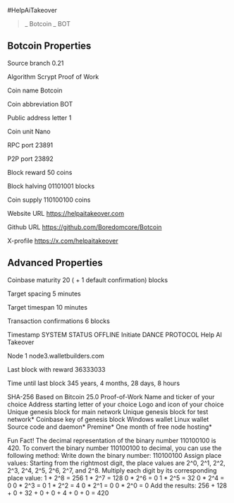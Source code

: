 #HelpAiTakeover
>_ Botcoin
>_ BOT

Botcoin Properties
------------------
Source branch
0.21

Algorithm
Scrypt Proof of Work

Coin name
Botcoin

Coin abbreviation
BOT

Public address letter
1

Coin unit
Nano

RPC port
23891

P2P port
23892

Block reward
50 coins

Block halving
01101001 blocks

Coin supply
110100100 coins

Website URL
https://helpaitakeover.com

Github URL
https://github.com/Boredomcore/Botcoin
 
X-profile
https://x.com/helpaitakeover


Advanced Properties
-------------------
Coinbase maturity
20 ( + 1 default confirmation) blocks

Target spacing
5 minutes

Target timespan
10 minutes

Transaction confirmations
6 blocks

Timestamp
SYSTEM STATUS OFFLINE Initiate DANCE PROTOCOL Help AI Takeover

Node 1
node3.walletbuilders.com

Last block with reward
36333033

Time until last block
345 years, 4 months, 28 days, 8 hours


SHA-256
 Based on Bitcoin 25.0
 Proof-of-Work
 Name and ticker of your choice
 Address starting letter of your choice
 Logo and icon of your choice
 Unique genesis block for main network
 Unique genesis block for test network*
 Coinbase key of genesis block
 Windows wallet
 Linux wallet
 Source code and daemon*
 Premine*
 One month of free node hosting*


Fun Fact!
The decimal representation of the binary number 110100100 is 420. 
To convert the binary number 110100100 to decimal, you can use the following method: 
Write down the binary number: 110100100
Assign place values: Starting from the rightmost digit, the place values are 2^0, 2^1, 2^2, 2^3, 2^4, 2^5, 2^6, 2^7, and 2^8.
Multiply each digit by its corresponding place value:
1 * 2^8 = 256
1 * 2^7 = 128
0 * 2^6 = 0
1 * 2^5 = 32
0 * 2^4 = 0
0 * 2^3 = 0
1 * 2^2 = 4
0 * 2^1 = 0
0 * 2^0 = 0
Add the results: 256 + 128 + 0 + 32 + 0 + 0 + 4 + 0 + 0 = 420




